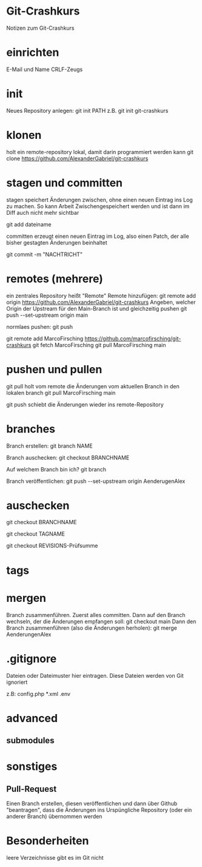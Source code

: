 # Git-Crashkurs
Notizen zum Git-Crashkurs

# einrichten
E-Mail und Name
CRLF-Zeugs

# init
Neues Repository anlegen:
git init PATH
z.B. git init git-crashkurs

# klonen
holt ein remote-repository lokal, damit darin programmiert werden kann
git clone https://github.com/AlexanderGabriel/git-crashkurs

# stagen und committen
stagen speichert Änderungen zwischen, ohne einen neuen Eintrag ins Log zu machen.
So kann Arbeit Zwischengespeichert werden und ist dann im Diff auch nicht mehr sichtbar

git add dateiname

committen erzeugt einen neuen Eintrag im Log, also einen Patch, der alle bisher gestagten Änderungen beinhaltet

git commit -m "NACHTRICHT"

# remotes (mehrere)
ein zentrales Repository heißt "Remote"
Remote hinzufügen: git remote add origin https://github.com/AlexanderGabriel/git-crashkurs
Angeben, welcher Origin der Upstream für den Main-Branch ist und gleichzeitig pushen
git push --set-upstream origin main

normlaes pushen:
git push

git remote add MarcoFirsching https://github.com/marcofirsching/git-crashkurs
git fetch MarcoFirsching 
git pull MarcoFirsching main

# pushen und pullen
git pull holt vom remote die Änderungen vom aktuellen Branch in den lokalen branch
git pull MarcoFirsching main

git push schiebt die Änderungen wieder ins remote-Repository

# branches
Branch erstellen:
git branch NAME

Branch auschecken:
git checkout BRANCHNAME

Auf welchem Branch bin ich?
git branch

Branch veröffentlichen:
git push --set-upstream origin AenderugenAlex


# auschecken

git checkout BRANCHNAME

git checkout TAGNAME

git checkout REVISIONS-Prüfsumme

# tags

# mergen

Branch zusammenführen.
Zuerst alles committen.
Dann auf den Branch wechseln, der die Änderungen empfangen soll:
git checkout main
Dann den Branch zusammenführen (also die Änderungen herholen):
git merge AenderungenAlex

# .gitignore
Dateien oder Dateimuster hier eintragen.
Diese Dateien werden von Git ignoriert

z.B:
config.php
*.xml
.env

# advanced

## submodules

# sonstiges

## Pull-Request

Einen Branch erstellen, diesen veröffentlichen und dann über Github "beantragen", dass die Änderungen ins
Urspüngliche Repository (oder ein anderer Branch) übernommen werden

# Besonderheiten
leere Verzeichnisse gibt es im Git nicht